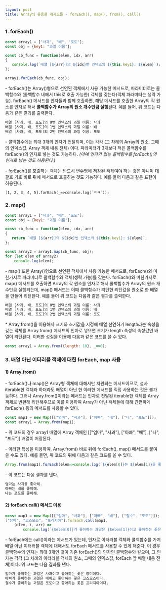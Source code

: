 ```yaml
---
layout: post
title: Array의 유용한 메서드들 - forEach(), map(), from(), call()
---
```

### 1\. forEach()

```javascript
const array1 = ["사과", "배", "포도"];
const obj = {key1: "과일 이름"};

const cb_func = function(elem, idx, arr)
{
   console.log(`배열 [${arr}]의 ${idx}번 인덱스의 ${this.key1}: ${elem}`);
};

array1.forEach(cb_func, obj);
```

\- forEach()는 Array()형으로 선언된 객체에서 사용 가능한 메서드로, 파라미터로는 콜백함수와 (콜백함수 내에서 this로 호출 가능한) 객체를 갖는다(객체 파라미터는 생략 가능). forEach() 메서드를 인자들과 함께 호출하면, 해당 메서드를 호출한 Array의 각 원소를 인자로 해서 **콜백함수가 Array의 원소 개수만큼 실행**된다. 예를 들어, 위 코드는 다음과 같은 결과를 출력한다.

```HTML
배열 [사과, 배, 포도]의 0번 인덱스의 과일 이름: 사과
배열 [사과, 배, 포도]의 1번 인덱스의 과일 이름: 배
배열 [사과, 배, 포도]의 2번 인덱스의 과일 이름: 포도
```

\- 콜백함수에는 최대 3개의 인자가 전달되며, 이는 각각 (그 차례의 Array의 원소, 그때의 인덱스값, Array 객체 내용 전체) 이다. 파라미터가 3개보다 적은 콜백함수를 forEach()의 인자로 넣는 것도 가능하다. _(아예 인자가 없는 콜백함수를 forEach()의 인자로 넣는 것도 허용된다.)_ 

\- forEach()를 호출하는 객체는 반드시 변수명에 저장된 객체여야 하는 것은 아니며 대괄호 기호 바로 뒤에 메서드로 호출하는 것도 가능하다. 예를 들어 다음과 같은 표현이 허용된다.

```HTML
[1, 2, 3, 4, 5].forEach(_=>console.log(`ㅋㅋ`));
```

### 2\. map()

```javascript
const array1 = ["사과", "배", "포도"];
const obj = {key1: "과일 이름"};

const cb_func = function(elem, idx, arr)
{
   return `배열 [${arr}]의 ${idx}번 인덱스의 ${this.key1}: ${elem}`;
};

const array2 = array1.map(cb_func, obj);
for (let elem of array2)
    console.log(elem);
```

\- map() 또한 Array()형으로 선언된 객체에서 사용 가능한 메서드로, forEach()와 마찬가지로 파라미터로 콜백함수와 객체(생략 가능)를 갖는다. forEach()와 마찬가지로 map() 메서드를 호출하면 Array의 각 원소를 인자로 해서 콜백함수가 Array의 원소 개수만큼 실행되는데, map() 메서드는 이때 콜백함수가 리턴한 리턴값을 원소로 한 배열을 만들어 리턴한다. 예를 들어 위 코드는 다음과 같은 결과를 출력한다.

```HTML
배열 [사과, 배, 포도]의 0번 인덱스의 과일 이름: 사과
배열 [사과, 배, 포도]의 1번 인덱스의 과일 이름: 배
배열 [사과, 배, 포도]의 2번 인덱스의 과일 이름: 포도
```

\* Array.from()을 이용해서 크기와 초기값을 지정해 배열 선언하기
length라는 속성을 갖는 객체를 Array.from() 메서드의 인자로 넣으면 크기가 length 속성의 속성값인 배열이 리턴된다. 이러한 성질을 이용해 다음과 같은 코드를 쓸 수 있다.
```javascript
const array1 = Array.from({length: 10}, _=>0);
```



### 3\. 배열 아닌 이터러블 객체에 대한 forEach, map 사용

#### 1) Array.from()

\- forEach()나 map()은 Array형 객체에 대해서만 지원되는 메서드이므로, 설사 iterable한 객체라 하더라도 배열이 아닌 한 이러한 메서드를 직접 사용하는 것은 불가능하다. 그러나 Array.from()이라는 메서드는 인자로 전달된 iterable한 객체를 Array 객체로 변환해 리턴해주므로 이를 이용하여 Array가 아닌 객체들에 대해 간편하게 forEach() 등의 메서드를 사용할 수 있다.

```javascript
const map1 = new Map([["엄마", "사과"], ["아빠", "배"], ["나", "포도"]]);
const array1 = Array.from(map1);
```

\- 위 코드의 경우 array1 배열에 Array 객체인 \[\["엄마", "사과"\], \["아빠", "배"\], \["나", "포도"\]\] 배열이 저장된다.

\- 이러한 특성을 이용하여, Array.from() 바로 뒤에 forEach(), map() 메서드를 붙여 쓸 수도 있다. 예를 들면, 위 코드의 뒤에 다음과 같은 코드를 쓸 수 있다.

```javascript
Array.from(map1).forEach(elem=>console.log(`${elem[0]}는 ${elem[1]}를 좋아해.`));
```

\- 이 코드는 다음 결과를 낸다.

```HTML
엄마는 사과를 좋아해.
아빠는 배를 좋아해.
나는 포도를 좋아해.
```

#### 2) forEach.call() 메서드 이용

```javascript
const map1 = new Map([["엄마", "사과"], ["아빠", "배"], ["철수", "포도"]]);
["장미", "코스모스", "프리지아"].forEach.call(map1, 
    (elem, i, arr) => 
        console.log(`{$elem[0]}가 좋아하는 과일은 {$elem[1]}이고 좋아하는 꽃은 {$arr[i]}이다.`));
```
\- forEach에는 call()이라는 메서드가 있는데, 인자로 이터러블 객체와 콜백함수를 가져 배열 아닌 이터러블 객체에 대해서도 forEach 메서드를 사용할 수 있게 해준다. 이 경우 콜백함수의 인자는 최대 3개인 것이 기존 forEach()의 인자인 콜백함수와 같으며, 그 인자는 각각  (그 차례의 이터러블 객체의 원소, 그때의 인덱스값, forEach 앞 배열 내용 전체)이다. 위 코드는 다음 결과를 낸다.

```HTML
엄마가 좋아하는 과일은 사과이고 좋아하는 꽃은 장미이다.
아빠가 좋아하는 과일은 배이고 좋아하는 꽃은 코스모스이다.
철수가 좋아하는 과일은 포도이고 좋아하는 꽃은 프리지아이다.
```
